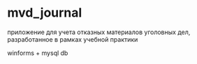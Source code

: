 # mvd_journal
приложение для учета отказных материалов уголовных дел, разработанное в рамках учебной практики

winforms + mysql db
